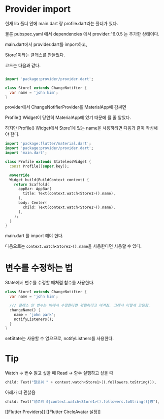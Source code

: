 # Provider import

현재 lib 폴더 안에
main.dart 랑 profile.dart라는 폴더가 있다.

물론 pubspec.yaml 에서 dependencies 에서 provider:^6.0.5 는 추가한 상태이다.

main.dart에서 provider.dart를 import하고,

Store1이라는 클래스를 만들었다.

코드는 다음과 같다.

```dart

import 'package:provider/provider.dart';

class Store1 extends ChangeNotifier {
  var name = 'john kim';
}

```

provider에서 ChangeNotifierProvider를 MaterialApp에 감싸면

Profile() Widget이 당연히 MaterialApp에 있기 때문에 될 줄 알았다.

하지만 Profile() Widget에서 Store1에 있는 name을 사용하려면 다음과 같이 작성해야 한다.

```dart
import 'package:flutter/material.dart';
import 'package:provider/provider.dart';
import 'main.dart';

class Profile extends StatelessWidget {
  const Profile({super.key});

  @override
  Widget build(BuildContext context) {
    return Scaffold(
      appBar: AppBar(
        title: Text(context.watch<Store1>().name),
      ),
      body: Center(
        child: Text(context.watch<Store1>().name),
      ),
    );
  }
}
```

main.dart 를 import 해야 한다.

다음으로는 `context.watch<Store1>().name`을 사용한다면 사용할 수 있다.

# 변수를 수정하는 법

State에서 변수를 수정할 때처럼 함수를 사용한다.

```dart
class Store1 extends ChangeNotifier {
  var name = 'john kim';

  /// 클래스 안 변수는 밖에서 수정한다면 위험하다고 여겨짐. 그래서 이렇게 코딩함.
  changeName() {
    name = 'john park';
    notifyListeners();
  }
}
```
setState는 사용할 수 없으므로, notifyListners를 사용한다.

# Tip

Watch -> 변수 읽고 싶을 때
Read -> 함수 실행하고 싶을 때



```dart
child: Text("팔로워 " + context.watch<Store1>().followers.toString()),
```

아래가 더 괜찮음

```dart
child: Text("팔로워 ${context.watch<Store1>().followers.toString()}명"),
```

[[Flutter Providers]]
[[Flutter CircleAvatar 설정]]
